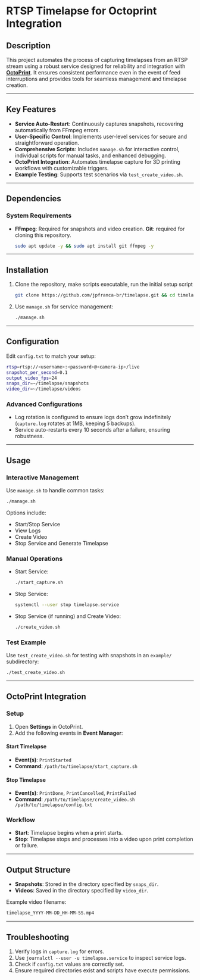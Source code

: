 # RTSP Timelapse for Octoprint Integration

## **Description**
This project automates the process of capturing timelapses from an RTSP stream using a robust service designed for reliability and integration with **[OctoPrint](https://octoprint.org/)**. It ensures consistent performance even in the event of feed interruptions and provides tools for seamless management and timelapse creation.

---

## **Key Features**
- **Service Auto-Restart**: Continuously captures snapshots, recovering automatically from FFmpeg errors.
- **User-Specific Control**: Implements user-level services for secure and straightforward operation.
- **Comprehensive Scripts**: Includes `manage.sh` for interactive control, individual scripts for manual tasks, and enhanced debugging.
- **OctoPrint Integration**: Automates timelapse capture for 3D printing workflows with customizable triggers.
- **Example Testing**: Supports test scenarios via `test_create_video.sh`.

---

## **Dependencies**

### **System Requirements**
- **FFmpeg**: Required for snapshots and video creation. **Git**: required for cloning this repository.
    ```bash
    sudo apt update -y && sudo apt install git ffmpeg -y
    ```  
---

## **Installation**

1. Clone the repository, make scripts executable, run the initial setup script
   ```bash
   git clone https://github.com/jpfranca-br/timelapse.git && cd timelapse && chmod +x *.sh && ./initial_setup.sh
   ```
2. Use `manage.sh` for service management:
   ```bash
   ./manage.sh
   ```

---

## **Configuration**

Edit `config.txt` to match your setup:
```bash
rtsp=rtsp://<username>:<password>@<camera-ip>/live
snapshot_per_second=0.1
output_video_fps=24
snaps_dir=~/timelapse/snapshots
video_dir=~/timelapse/videos
```

### **Advanced Configurations**
- Log rotation is configured to ensure logs don’t grow indefinitely (`capture.log` rotates at 1MB, keeping 5 backups).
- Service auto-restarts every 10 seconds after a failure, ensuring robustness.

---

## **Usage**

### **Interactive Management**
Use `manage.sh` to handle common tasks:
```bash
./manage.sh
```
Options include:
- Start/Stop Service
- View Logs
- Create Video
- Stop Service and Generate Timelapse

### **Manual Operations**
- Start Service:
  ```bash
  ./start_capture.sh
  ```
- Stop Service:
  ```bash
  systemctl --user stop timelapse.service
  ```
- Stop Service (if running) and Create Video:
  ```bash
  ./create_video.sh
  ```

### **Test Example**
Use `test_create_video.sh` for testing with snapshots in an `example/` subdirectory:
```bash
./test_create_video.sh
```

---

## **OctoPrint Integration**

### **Setup**
1. Open **Settings** in OctoPrint.
2. Add the following events in **Event Manager**:

#### **Start Timelapse**
- **Event(s)**: `PrintStarted`
- **Command**: `/path/to/timelapse/start_capture.sh`

#### **Stop Timelapse**
- **Event(s)**: `PrintDone`, `PrintCancelled`, `PrintFailed`
- **Command**: `/path/to/timelapse/create_video.sh /path/to/timelapse/config.txt`

### **Workflow**
- **Start**: Timelapse begins when a print starts.
- **Stop**: Timelapse stops and processes into a video upon print completion or failure.

---

## **Output Structure**
- **Snapshots**: Stored in the directory specified by `snaps_dir`.
- **Videos**: Saved in the directory specified by `video_dir`.

Example video filename:
```bash
timelapse_YYYY-MM-DD_HH-MM-SS.mp4
```

---

## **Troubleshooting**
1. Verify logs in `capture.log` for errors.
2. Use `journalctl --user -u timelapse.service` to inspect service logs.
3. Check if `config.txt` values are correctly set.
4. Ensure required directories exist and scripts have execute permissions.
